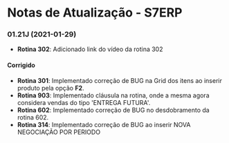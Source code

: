 # Notas de Atualização - S7ERP

### 01.21J (2021-01-29)

* **Rotina 302**: Adicionado link do vídeo da rotina 302

#### Corrigido
 
* **Rotina 301**: Implementado correção de BUG na Grid dos itens ao inserir produto pela opção **F2**.
* **Rotina 903**: Implementado cláusula na rotina, onde a mesma agora considera vendas do tipo 'ENTREGA FUTURA'.
* **Rotina 602**: Implementado correção de BUG no desdobramento da rotina 602.
* **Rotina 314**: Implementado correção de BUG ao inserir NOVA NEGOCIAÇÃO POR PERIODO
